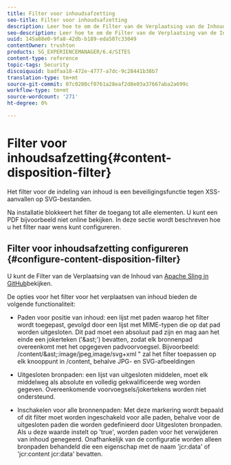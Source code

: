 ```yaml
---
title: Filter voor inhoudsafzetting
seo-title: Filter voor inhoudsafzetting
description: Leer hoe te om de Filter van de Verplaatsing van de Inhoud te gebruiken om aanvallen van XSS te verhinderen.
seo-description: Leer hoe te om de Filter van de Verplaatsing van de Inhoud te gebruiken om aanvallen van XSS te verhinderen.
uuid: 145a88e0-9fa8-42db-b189-eda507c33049
contentOwner: trushton
products: SG_EXPERIENCEMANAGER/6.4/SITES
content-type: reference
topic-tags: Security
discoiquuid: badfaa18-472e-4777-a7dc-9c28441b38b7
translation-type: tm+mt
source-git-commit: 07c0280cf0761a28eaf2d8e03a37667aba2a699c
workflow-type: tm+mt
source-wordcount: '271'
ht-degree: 0%

---
```



# Filter voor inhoudsafzetting{#content-disposition-filter}

Het filter voor de indeling van inhoud is een beveiligingsfunctie tegen XSS-aanvallen op SVG-bestanden.

Na installatie blokkeert het filter de toegang tot alle elementen. U kunt een PDF bijvoorbeeld niet online bekijken. In deze sectie wordt beschreven hoe u het filter naar wens kunt configureren.

## Filter voor inhoudsafzetting configureren {#configure-content-disposition-filter}

U kunt de Filter van de Verplaatsing van de Inhoud van [Apache Sling in GitHub](https://github.com/apache/sling-org-apache-sling-security/blob/master/src/main/java/org/apache/sling/security/impl/ContentDispositionFilterConfiguration.java)bekijken.

De opties voor het filter voor het verplaatsen van inhoud bieden de volgende functionaliteit:

* Paden voor positie van inhoud: een lijst met paden waarop het filter wordt toegepast, gevolgd door een lijst met MIME-typen die op dat pad worden uitgesloten. Dit pad moet een absoluut pad zijn en mag aan het einde een jokerteken (&#39;&amp;ast;&#39;) bevatten, zodat elk bronnenpad overeenkomt met het opgegeven padvoorvoegsel. Bijvoorbeeld: /content/&amp;ast;:image/jpeg,image/svg+xml &quot; zal het filter toepassen op elk knooppunt in /content, behalve JPG- en SVG-afbeeldingen

* Uitgesloten bronpaden: een lijst van uitgesloten middelen, moet elk middelweg als absolute en volledig gekwalificeerde weg worden gegeven. Overeenkomende voorvoegsels/jokertekens worden niet ondersteund.

* Inschakelen voor alle bronnenpaden: Met deze markering wordt bepaald of dit filter moet worden ingeschakeld voor alle paden, behalve voor de uitgesloten paden die worden gedefinieerd door Uitgesloten bronpaden. Als u deze waarde instelt op &#39;true&#39;, worden paden voor het verwijderen van inhoud genegeerd. Onafhankelijk van de configuratie worden alleen bronpaden behandeld die een eigenschap met de naam &#39;jcr:data&#39; of &#39;jcr:content jcr:data&#39; bevatten.

